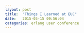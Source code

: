 ```yaml
---
layout: post
title:  "Things I Learned at EUC"
date:   2015-05-15 09:56:04
categories: erlang user conference 
---
```


